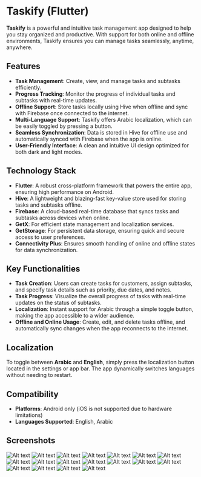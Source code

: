 Taskify (Flutter)
=================

**Taskify** is a powerful and intuitive task management app designed to help you stay organized and productive. With support for both online and offline environments, Taskify ensures you can manage tasks seamlessly, anytime, anywhere.


Features
--------

-   **Task Management**: Create, view, and manage tasks and subtasks efficiently.
-   **Progress Tracking**: Monitor the progress of individual tasks and subtasks with real-time updates.
-   **Offline Support**: Store tasks locally using Hive when offline and sync with Firebase once connected to the internet.
-   **Multi-Language Support**: Taskify offers Arabic localization, which can be easily toggled by pressing a button.
-   **Seamless Synchronization**: Data is stored in Hive for offline use and automatically synced with Firebase when the app is online.
-   **User-Friendly Interface**: A clean and intuitive UI design optimized for both dark and light modes.

Technology Stack
----------------

-   **Flutter**: A robust cross-platform framework that powers the entire app, ensuring high performance on Android.
-   **Hive**: A lightweight and blazing-fast key-value store used for storing tasks and subtasks offline.
-   **Firebase**: A cloud-based real-time database that syncs tasks and subtasks across devices when online.
-   **GetX**: For efficient state management and localization services.
-   **GetStorage**: For persistent data storage, ensuring quick and secure access to user preferences.
-   **Connectivity Plus**: Ensures smooth handling of online and offline states for data synchronization.

Key Functionalities
-------------------

-   **Task Creation**: Users can create tasks for customers, assign subtasks, and specify task details such as priority, due dates, and notes.
-   **Task Progress**: Visualize the overall progress of tasks with real-time updates on the status of subtasks.
-   **Localization**: Instant support for Arabic through a simple toggle button, making the app accessible to a wider audience.
-   **Offline and Online Usage**: Create, edit, and delete tasks offline, and automatically sync changes when the app reconnects to the internet.

Localization
------------

To toggle between **Arabic** and **English**, simply press the localization button located in the settings or app bar. The app dynamically switches languages without needing to restart.

Compatibility
-------------

-   **Platforms**: Android only (iOS is not supported due to hardware limitations)
-   **Languages Supported**: English, Arabic

Screenshots
----------------

![Alt text](https://github.com/Ajwad-Mir/taskify/blob/main/screenshots/WhatsApp%20Image%202024-09-23%20at%2022.46.39%20(1).jpeg)
![Alt text](https://github.com/Ajwad-Mir/taskify/blob/main/screenshots/WhatsApp%20Image%202024-09-23%20at%2022.46.39.jpeg)
![Alt text](https://github.com/Ajwad-Mir/taskify/blob/main/screenshots/WhatsApp%20Image%202024-09-23%20at%2022.46.40%20(1).jpeg)
![Alt text](https://github.com/Ajwad-Mir/taskify/blob/main/screenshots/WhatsApp%20Image%202024-09-23%20at%2022.46.40.jpeg)
![Alt text](https://github.com/Ajwad-Mir/taskify/blob/main/screenshots/WhatsApp%20Image%202024-09-23%20at%2022.46.41%20(1).jpeg)
![Alt text](https://github.com/Ajwad-Mir/taskify/blob/main/screenshots/WhatsApp%20Image%202024-09-23%20at%2022.46.41%20(2).jpeg)
![Alt text](https://github.com/Ajwad-Mir/taskify/blob/main/screenshots/WhatsApp%20Image%202024-09-23%20at%2022.46.41.jpeg)
![Alt text](https://github.com/Ajwad-Mir/taskify/blob/main/screenshots/WhatsApp%20Image%202024-09-23%20at%2022.46.42%20(1).jpeg)
![Alt text](https://github.com/Ajwad-Mir/taskify/blob/main/screenshots/WhatsApp%20Image%202024-09-23%20at%2022.46.42%20(2).jpeg)
![Alt text](https://github.com/Ajwad-Mir/taskify/blob/main/screenshots/WhatsApp%20Image%202024-09-23%20at%2022.46.42.jpeg)
![Alt text](https://github.com/Ajwad-Mir/taskify/blob/main/screenshots/WhatsApp%20Image%202024-09-23%20at%2022.46.43%20(1).jpeg)
![Alt text](https://github.com/Ajwad-Mir/taskify/blob/main/screenshots/WhatsApp%20Image%202024-09-23%20at%2022.46.43.jpeg)
![Alt text](https://github.com/Ajwad-Mir/taskify/blob/main/screenshots/WhatsApp%20Image%202024-09-23%20at%2022.46.44%20(1).jpeg)
![Alt text](https://github.com/Ajwad-Mir/taskify/blob/main/screenshots/WhatsApp%20Image%202024-09-23%20at%2022.46.44.jpeg)
![Alt text](https://github.com/Ajwad-Mir/taskify/blob/main/screenshots/WhatsApp%20Image%202024-09-23%20at%2022.46.45%20(1).jpeg)
![Alt text](https://github.com/Ajwad-Mir/taskify/blob/main/screenshots/WhatsApp%20Image%202024-09-23%20at%2022.46.45.jpeg)
![Alt text](https://github.com/Ajwad-Mir/taskify/blob/main/screenshots/WhatsApp%20Image%202024-09-23%20at%2022.46.46%20(1).jpeg)
![Alt text](https://github.com/Ajwad-Mir/taskify/blob/main/screenshots/WhatsApp%20Image%202024-09-23%20at%2022.46.46.jpeg)
